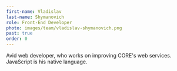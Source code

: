 ```yaml
---
first-name: Vladislav
last-name: Shymanovich
role: Front-End Developer
photo: images/team/vladislav-shymanovich.png
past: true
order: 0
---
```

Avid web developer, who works on improving CORE's web services. JavaScript is his native language.
